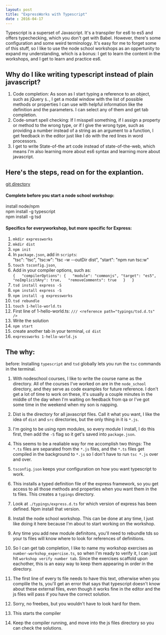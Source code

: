 ```yaml
---
layout: post
title: "ExpressWorks with Typescript"
date : 2016-04-17
---
```


Typescript is a superset of Javascript. It's a transpiler for es6 to es5 and offers typechecking, which you don't get with Babel.  However, there's some configuration and some weird terminology. It's easy for me to forget some of this stuff, so I like to use the node school workshops as an oppertunity to expand my understanding, which is a bonus: I get to learn the content in the workshops, and I get to learn and practice es6.

## Why do I like writing typescript instead of plain javascript?
1. Code completion: As soon as I start typing a reference to an object, such as jQuery `$.`, I get a modal window with the list of possible methods or properties I can use with helpful information like the definition and the parameters. I can select any of them and get tab completion.
2. Code-smart spell checking: If I misspell something, if I assign a property or method to the wrong type, or if I give the wrong type, such as providing a number instead of a string as an argument to a function, I get feedback in the editor just like I do with the red lines in word processors.
3. I get to write State-of-the art code instead of state-of-the-web, which means I'm also learning more about es6 syntax and learning more about javascript.

## Here's the steps, read on for the explantion.

[git directory](https://github.com/nathan-j-brenner/node_school/tree/master/ts_expressworks)

#### Complete before you start a node school workshop:
install node/npm  
npm install -g typescript  
npm install -g tsd  

#### Specifics for everyworkshop, but more specific for Express:
1. `mkdir expressworks`  
2. `mkdir dist`  
3. `npm init`
4. In `package.json`, add in `scripts`:     
	"tsc": "tsc",
    "tsc:w": "tsc -w --outDir dist",
    "start": "npm run tsc:w"
5. `touch tsconfig.json`¸
6. Add in your compiler options, such as:  
	`{  
		"compilerOptions": {  
			"module": "commonjs",
			"target": "es5",  
			"noImplicitAny": true,  
			"removeComments": true  
		}  
	}`
6. `tsd install express -S`
7. `npm install express -S`
8. `npm install -g expressworks`
9. `tsd rebundle`
10. `touch 1-hello-world.ts`
11. First line of 1-hello-world.ts: `/// <reference path="typings/tsd.d.ts" />`
12. Write the solution
13. `npm start`
14. create another tab in your terminal, `cd dist`
15. `expressworks 1-hello-world.js`

## The why:  
before: Installing `typescript` and `tsd` globally lets you run the `tsc` commands in the terminal.  

1. With nodeschool courses, I like to write the course name as the directory.  All of the courses I've worked on are in the `node_school` directory, and they serve as code examples for future reference. I don't get a lot of time to work on these, it's usually a couple minutes in the middle of the day when I'm waiting on feedback from qa or I've got some time in the weekend when my son is napping.  

2. Dist is the directory for all javascript files.  Call it what you want, I like the idea of `dist` and `src` directories, but the only thing in it is `*.js`.  

3. I'm going to be using npm modules, so every module I install, I do this first, then add the `-S` flag so it get's saved into `package.json`.  

4. This seems to be a realiable way for me accomplish two things: The `*.ts` files are separated from the `*.js` files, and the `*.ts` files get compiled in the background to `*.js` so I don't have to run `tsc *.js` over and over.  

5. `tsconfig.json` keeps your configuration on how you want typescript to work.  

6. This installs a typed definition file of the express framework, so you get access to all those methods and properties when you want them in the ts files. This creates a `typings` directory.  

7. Look at `./typings/express.d.ts` for which version of express has been defined.  Npm install that version.  

8. Install the node school workshop. This can be done at any time, I just like doing it here because I'm about to start working on the workshop.  

9. Any time you add new module definitons, you'll need to rebundle tds so your ts files will know where to look for references of definitions.  

10. So I can get tab completion, I like to name my workshop exercises as `number-workshop_expercise.ts`, so when I'm ready to verify it, I can just hit `workshop verify number tab`. Since the exercises scaffold upon eachother, this is an easy way to keep them appearing in order in the directory.  

11. The first line of every ts file needs to have this text, otherwise when you complile the ts, you'll get an error that says that typescript doesn't know about these external files, even though it works fine in the editor and the js files will pass if you have the correct solution.  

12. Sorry, no freebes, but you wouldn't have to look hard for them.  

13. This starts the compiler  

14. Keep the compiler running, and move into the js files directory so you can check the solutions.
